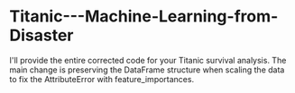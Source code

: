 # Titanic---Machine-Learning-from-Disaster
I'll provide the entire corrected code for your Titanic survival analysis. The main change is preserving the DataFrame structure when scaling the data to fix the AttributeError with feature_importances.
